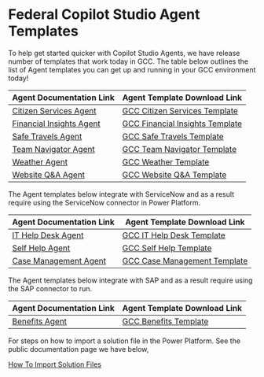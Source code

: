 # Federal Copilot Studio Agent Templates

To help get started quicker with Copilot Studio Agents, we have release number of templates that work today in GCC.  The table below outlines the list of Agent templates you can get up and running in your GCC environment today!

| Agent Documentation Link | Agent Template Download Link |
| ------------------------ | ---------------------------- |
| [Citizen Services Agent](https://learn.microsoft.com/en-us/microsoft-copilot-studio/template-citizen-services) | [GCC Citizen Services Template](files/CitizenServicesTemplate_1_0_0_1.zip) |
| [Financial Insights Agent](https://learn.microsoft.com/en-us/microsoft-copilot-studio/template-fin-insights) | [GCC Financial Insights Template](files/FinancialInsightsTemplate_1_0_0_1.zip) |
| [Safe Travels Agent](https://learn.microsoft.com/en-us/microsoft-copilot-studio/template-safe-travels) | [GCC Safe Travels Template](files/SafeTravelsTemplate_1_0_0_1.zip) |
| [Team Navigator Agent](https://learn.microsoft.com/en-us/microsoft-copilot-studio/template-org-navigator) | [GCC Team Navigator Template](files/TeamNavigatorTemplate_1_0_0_1.zip) |
| [Weather Agent](https://learn.microsoft.com/en-us/microsoft-copilot-studio/template-weather) | [GCC Weather Template](files/WeatherTemplate_1_0_0_1.zip) |
| [Website Q&A Agent](https://learn.microsoft.com/en-us/microsoft-copilot-studio/template-website-q-and-a) | [GCC Website Q&A Template](files/WebsiteQandATemplate_1_0_0_1.zip) |

The Agent templates below integrate with ServiceNow and as a result require using the ServiceNow connector in Power Platform.

| Agent Documentation Link | Agent Template Download Link |
| ------------------------ | ---------------------------- |
| [IT Help Desk Agent](https://learn.microsoft.com/en-us/microsoft-copilot-studio/template-it-helpdesk) | [GCC IT Help Desk Template](files/ITHelpdeskTemplate_1_0_0_1.zip) |
| [Self Help Agent](https://learn.microsoft.com/en-us/microsoft-copilot-studio/template-m365-ext-self-help) | [GCC Self Help Template](files/SelfHelpTemplate_1_0_0_1.zip) |
| [Case Management Agent](https://learn.microsoft.com/en-us/microsoft-copilot-studio/template-case-management) | [GCC Case Management Template](files/CaseManagementTemplate_1_0_0_1.zip) |

The Agent templates below integrate with SAP and as a result require using the SAP connector to run.

| Agent Documentation Link | Agent Template Download Link |
| ------------------------ | ---------------------------- |
| [Benefits Agent](https://learn.microsoft.com/en-us/microsoft-copilot-studio/template-m365-ext-benefits) | [GCC Benefits Template](files/BenefitsTemplate_1_0_0_1.zip) |

For steps on how to import a solution file in the Power Platform.  See the public documentation page we have below,

[How To Import Solution Files](https://learn.microsoft.com/en-us/power-apps/maker/data-platform/import-update-export-solutions)